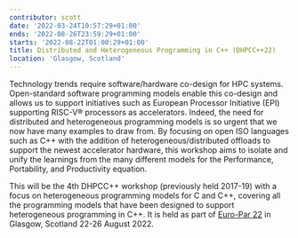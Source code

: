 ```yaml
---
contributor: scott
date: '2022-03-24T10:57:29+01:00'
ends: '2022-08-26T23:59:29+01:00'
starts: '2022-08-22T01:00:29+01:00'
title: Distributed and Heterogeneous Programming in C++ (DHPCC++22)
location: 'Glasgow, Scotland'
---
```


Technology trends require software/hardware co-design for HPC systems. Open-standard software programming models enable
this co-design and allows us to support initiatives such as European Processor Initiative (EPI) supporting RISC-V®
processors as accelerators. Indeed, the need for distributed and heterogeneous programming models is so urgent that we
now have many examples to draw from. By focusing on open ISO languages such as C++ with the addition of
heterogeneous/distributed offloads to support the newest accelerator hardware, this workshop aims to isolate and unify
the learnings from the many different models for the Performance, Portability, and Productivity equation.

This will be the 4th DHPCC++ workshop (previously held 2017-19) with a focus on heterogeneous programming models for C
and C++, covering all the programming models that have been designed to support heterogeneous programming in C++. It is
held as part of [Euro-Par 22](https://2022.euro-par.org/) in Glasgow, Scotland 22-26 August 2022.